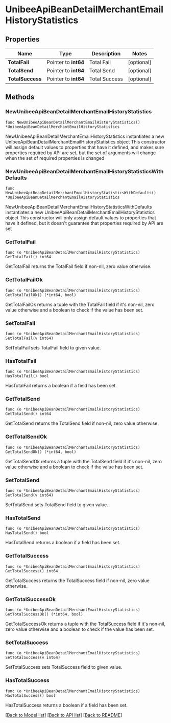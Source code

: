 # UnibeeApiBeanDetailMerchantEmailHistoryStatistics

## Properties

Name | Type | Description | Notes
------------ | ------------- | ------------- | -------------
**TotalFail** | Pointer to **int64** | Total Fail | [optional] 
**TotalSend** | Pointer to **int64** | Total Send | [optional] 
**TotalSuccess** | Pointer to **int64** | Total Success | [optional] 

## Methods

### NewUnibeeApiBeanDetailMerchantEmailHistoryStatistics

`func NewUnibeeApiBeanDetailMerchantEmailHistoryStatistics() *UnibeeApiBeanDetailMerchantEmailHistoryStatistics`

NewUnibeeApiBeanDetailMerchantEmailHistoryStatistics instantiates a new UnibeeApiBeanDetailMerchantEmailHistoryStatistics object
This constructor will assign default values to properties that have it defined,
and makes sure properties required by API are set, but the set of arguments
will change when the set of required properties is changed

### NewUnibeeApiBeanDetailMerchantEmailHistoryStatisticsWithDefaults

`func NewUnibeeApiBeanDetailMerchantEmailHistoryStatisticsWithDefaults() *UnibeeApiBeanDetailMerchantEmailHistoryStatistics`

NewUnibeeApiBeanDetailMerchantEmailHistoryStatisticsWithDefaults instantiates a new UnibeeApiBeanDetailMerchantEmailHistoryStatistics object
This constructor will only assign default values to properties that have it defined,
but it doesn't guarantee that properties required by API are set

### GetTotalFail

`func (o *UnibeeApiBeanDetailMerchantEmailHistoryStatistics) GetTotalFail() int64`

GetTotalFail returns the TotalFail field if non-nil, zero value otherwise.

### GetTotalFailOk

`func (o *UnibeeApiBeanDetailMerchantEmailHistoryStatistics) GetTotalFailOk() (*int64, bool)`

GetTotalFailOk returns a tuple with the TotalFail field if it's non-nil, zero value otherwise
and a boolean to check if the value has been set.

### SetTotalFail

`func (o *UnibeeApiBeanDetailMerchantEmailHistoryStatistics) SetTotalFail(v int64)`

SetTotalFail sets TotalFail field to given value.

### HasTotalFail

`func (o *UnibeeApiBeanDetailMerchantEmailHistoryStatistics) HasTotalFail() bool`

HasTotalFail returns a boolean if a field has been set.

### GetTotalSend

`func (o *UnibeeApiBeanDetailMerchantEmailHistoryStatistics) GetTotalSend() int64`

GetTotalSend returns the TotalSend field if non-nil, zero value otherwise.

### GetTotalSendOk

`func (o *UnibeeApiBeanDetailMerchantEmailHistoryStatistics) GetTotalSendOk() (*int64, bool)`

GetTotalSendOk returns a tuple with the TotalSend field if it's non-nil, zero value otherwise
and a boolean to check if the value has been set.

### SetTotalSend

`func (o *UnibeeApiBeanDetailMerchantEmailHistoryStatistics) SetTotalSend(v int64)`

SetTotalSend sets TotalSend field to given value.

### HasTotalSend

`func (o *UnibeeApiBeanDetailMerchantEmailHistoryStatistics) HasTotalSend() bool`

HasTotalSend returns a boolean if a field has been set.

### GetTotalSuccess

`func (o *UnibeeApiBeanDetailMerchantEmailHistoryStatistics) GetTotalSuccess() int64`

GetTotalSuccess returns the TotalSuccess field if non-nil, zero value otherwise.

### GetTotalSuccessOk

`func (o *UnibeeApiBeanDetailMerchantEmailHistoryStatistics) GetTotalSuccessOk() (*int64, bool)`

GetTotalSuccessOk returns a tuple with the TotalSuccess field if it's non-nil, zero value otherwise
and a boolean to check if the value has been set.

### SetTotalSuccess

`func (o *UnibeeApiBeanDetailMerchantEmailHistoryStatistics) SetTotalSuccess(v int64)`

SetTotalSuccess sets TotalSuccess field to given value.

### HasTotalSuccess

`func (o *UnibeeApiBeanDetailMerchantEmailHistoryStatistics) HasTotalSuccess() bool`

HasTotalSuccess returns a boolean if a field has been set.


[[Back to Model list]](../README.md#documentation-for-models) [[Back to API list]](../README.md#documentation-for-api-endpoints) [[Back to README]](../README.md)


